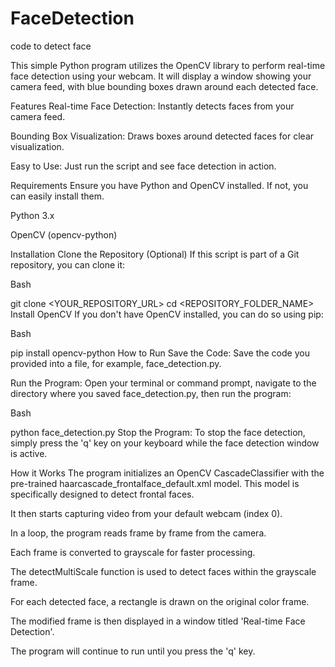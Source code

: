 # FaceDetection
code to detect face


This simple Python program utilizes the OpenCV library to perform real-time face detection using your webcam. It will display a window showing your camera feed, with blue bounding boxes drawn around each detected face.

Features
Real-time Face Detection: Instantly detects faces from your camera feed.

Bounding Box Visualization: Draws boxes around detected faces for clear visualization.

Easy to Use: Just run the script and see face detection in action.

Requirements
Ensure you have Python and OpenCV installed. If not, you can easily install them.

Python 3.x

OpenCV (opencv-python)

Installation
Clone the Repository (Optional)
If this script is part of a Git repository, you can clone it:

Bash

git clone <YOUR_REPOSITORY_URL>
cd <REPOSITORY_FOLDER_NAME>
Install OpenCV
If you don't have OpenCV installed, you can do so using pip:

Bash

pip install opencv-python
How to Run
Save the Code:
Save the code you provided into a file, for example, face_detection.py.

Run the Program:
Open your terminal or command prompt, navigate to the directory where you saved face_detection.py, then run the program:

Bash

python face_detection.py
Stop the Program:
To stop the face detection, simply press the 'q' key on your keyboard while the face detection window is active.

How it Works
The program initializes an OpenCV CascadeClassifier with the pre-trained haarcascade_frontalface_default.xml model. This model is specifically designed to detect frontal faces.

It then starts capturing video from your default webcam (index 0).

In a loop, the program reads frame by frame from the camera.

Each frame is converted to grayscale for faster processing.

The detectMultiScale function is used to detect faces within the grayscale frame.

For each detected face, a rectangle is drawn on the original color frame.

The modified frame is then displayed in a window titled 'Real-time Face Detection'.

The program will continue to run until you press the 'q' key.
